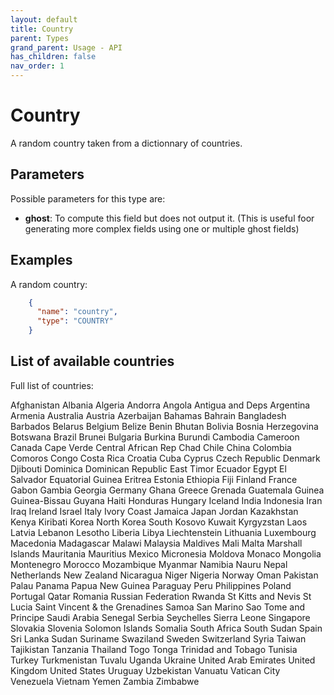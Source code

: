 ```yaml
---
layout: default
title: Country
parent: Types
grand_parent: Usage - API
has_children: false
nav_order: 1
---
```


# Country

A random country taken from a dictionnary of countries.

## Parameters

Possible parameters for this type are:

- **ghost**: To compute this field but does not output it. (This is useful foor generating more complex fields using one or multiple ghost fields)

## Examples

A random country:

```json
    {
      "name": "country",
      "type": "COUNTRY"
    }
```


## List of available countries

Full list of countries:

Afghanistan
Albania
Algeria
Andorra
Angola
Antigua and Deps
Argentina
Armenia
Australia
Austria
Azerbaijan
Bahamas
Bahrain
Bangladesh
Barbados
Belarus
Belgium
Belize
Benin
Bhutan
Bolivia
Bosnia Herzegovina
Botswana
Brazil
Brunei
Bulgaria
Burkina
Burundi
Cambodia
Cameroon
Canada
Cape Verde
Central African Rep
Chad
Chile
China
Colombia
Comoros
Congo
Costa Rica
Croatia
Cuba
Cyprus
Czech Republic
Denmark
Djibouti
Dominica
Dominican Republic
East Timor
Ecuador
Egypt
El Salvador
Equatorial Guinea
Eritrea
Estonia
Ethiopia
Fiji
Finland
France
Gabon
Gambia
Georgia
Germany
Ghana
Greece
Grenada
Guatemala
Guinea
Guinea-Bissau
Guyana
Haiti
Honduras
Hungary
Iceland
India
Indonesia
Iran
Iraq
Ireland
Israel
Italy
Ivory Coast
Jamaica
Japan
Jordan
Kazakhstan
Kenya
Kiribati
Korea North
Korea South
Kosovo
Kuwait
Kyrgyzstan
Laos
Latvia
Lebanon
Lesotho
Liberia
Libya
Liechtenstein
Lithuania
Luxembourg
Macedonia
Madagascar
Malawi
Malaysia
Maldives
Mali
Malta
Marshall Islands
Mauritania
Mauritius
Mexico
Micronesia
Moldova
Monaco
Mongolia
Montenegro
Morocco
Mozambique
Myanmar
Namibia
Nauru
Nepal
Netherlands
New Zealand
Nicaragua
Niger
Nigeria
Norway
Oman
Pakistan
Palau
Panama
Papua New Guinea
Paraguay
Peru
Philippines
Poland
Portugal
Qatar
Romania
Russian Federation
Rwanda
St Kitts and Nevis
St Lucia
Saint Vincent & the Grenadines
Samoa
San Marino
Sao Tome and Principe
Saudi Arabia
Senegal
Serbia
Seychelles
Sierra Leone
Singapore
Slovakia
Slovenia
Solomon Islands
Somalia
South Africa
South Sudan
Spain
Sri Lanka
Sudan
Suriname
Swaziland
Sweden
Switzerland
Syria
Taiwan
Tajikistan
Tanzania
Thailand
Togo
Tonga
Trinidad and Tobago
Tunisia
Turkey
Turkmenistan
Tuvalu
Uganda
Ukraine
United Arab Emirates
United Kingdom
United States
Uruguay
Uzbekistan
Vanuatu
Vatican City
Venezuela
Vietnam
Yemen
Zambia
Zimbabwe